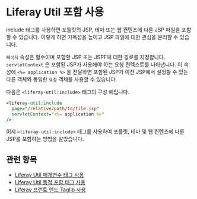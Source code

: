 # Liferay Util 포함 사용

include 태그를 사용하면 포틀릿의 JSP, 테마 또는 웹 컨텐츠에 다른 JSP 파일을 포함할 수 있습니다. 이렇게 하면 가독성을 높이고 JSP 파일에 대한 관심을 분리할 수 있습니다.

`페이지` 속성은 필수이며 포함할 JSP 또는 JSPF에 대한 경로를 지정합니다. `servletContext` 은 포함된 JSP가 사용해야 하는 요청 컨텍스트를 나타냅니다. 이 속성에 `<%= application %>` 을 전달하면 포함된 JSP가 이전 JSP에서 설정할 수 있는 다른 객체와 동일한 `요청` 객체를 사용할 수 있습니다.

다음은 `<liferay-util:include>` 태그의 구성 예입니다.

```jsp
<liferay-util:include 
  page="/relative/path/to/file.jsp" 
  servletContext="<%= application %>"
/>
```

이제 `<liferay-util:include>` 태그를 사용하여 포틀릿, 테마 및 웹 컨텐츠에 다른 JSP를 포함하는 방법을 알았습니다.

## 관련 항목

* [Liferay Util 매개변수 태그 사용](./liferay-util-param.md)
* [Liferay Util 동적 포함 태그 사용](./liferay-util-dynamic-include.md)
* [Liferay 프런트 엔드 Taglib 사용](../clay-tag-library.md)